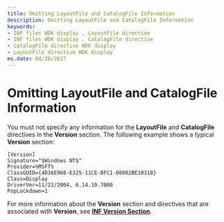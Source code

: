 ```yaml
---
title: Omitting LayoutFile and CatalogFile Information
description: Omitting LayoutFile and CatalogFile Information
keywords:
- INF files WDK display , LayoutFile directive
- INF files WDK display , CatalogFile directive
- CatalogFile directive WDK display
- LayoutFile directive WDK display
ms.date: 04/20/2017
---
```


# Omitting LayoutFile and CatalogFile Information

You must not specify any information for the **LayoutFile** and **CatalogFile** directives in the **Version** section. The following example shows a typical **Version** section:

```inf
[Version]
Signature="$Windows NT$"
Provider=%MSFT%
ClassGUID={4D36E968-E325-11CE-BFC1-08002BE10318}
Class=Display
DriverVer=11/22/2004, 6.14.10.7000
PnpLockdown=1
```

For more information about the **Version** section and directives that are associated with **Version**, see [**INF Version Section**](../install/inf-version-section.md).
